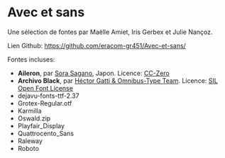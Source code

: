 # Avec et sans

Une sélection de fontes par Maëlle Amiet, Iris Gerbex et Julie Nançoz.

Lien Github: https://github.com/eracom-gr451/Avec-et-sans/

Fontes incluses: 

- **Aileron**, par [Sora Sagano](http://dotcolon.net/font/aileron/), Japon. Licence: [CC-Zero](http://creativecommons.org/publicdomain/zero/1.0/)- **Archivo Black**, par [Héctor Gatti & Omnibus-Type Team](http://omnibus-type.com/fonts/archivo-black.php). Licence: [SIL Open Font License](http://scripts.sil.org/cms/scripts/page.php?site_id=nrsi&id=OFL)- dejavu-fonts-ttf-2.37- Grotex-Regular.otf- Karmilla- Oswald.zip- Playfair_Display- Quattrocento_Sans- Raleway- Roboto